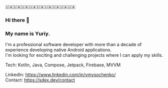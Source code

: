 🇺🇦🇺🇦🇺🇦🇺🇦🇺🇦🇺🇦🇺🇦🇺🇦🇺🇦

### Hi there 👋
### My name is Yuriy.

I'm a professional software developer with more than a decade of experience developing native Android applications. \
I'm looking for exciting and challenging projects where I can apply my skills.

Tech: Kotlin, Java, Compose, Jetpack, Firebase, MVVM

LinkedIn: https://www.linkedin.com/in/ymysochenko/ \
Contact: https://sdex.dev/contact
